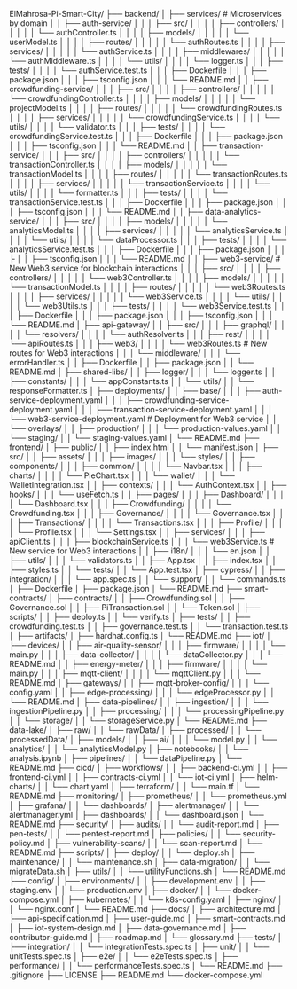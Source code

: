 ElMahrosa-Pi-Smart-City/
├── backend/
│   ├── services/                          # Microservices by domain
│   │   ├── auth-service/
│   │   │   ├── src/
│   │   │   │   ├── controllers/
│   │   │   │   │   └── authController.ts
│   │   │   │   ├── models/
│   │   │   │   │   └── userModel.ts
│   │   │   │   ├── routes/
│   │   │   │   │   └── authRoutes.ts
│   │   │   │   ├── services/
│   │   │   │   │   └── authService.ts
│   │   │   │   ├── middlewares/
│   │   │   │   │   └── authMiddleware.ts
│   │   │   │   └── utils/
│   │   │   │       └── logger.ts
│   │   │   ├── tests/
│   │   │   │   └── authService.test.ts
│   │   │   ├── Dockerfile
│   │   │   ├── package.json
│   │   │   ├── tsconfig.json
│   │   │   └── README.md
│   │   ├── crowdfunding-service/
│   │   │   ├── src/
│   │   │   │   ├── controllers/
│   │   │   │   │   └── crowdfundingController.ts
│   │   │   │   ├── models/
│   │   │   │   │   └── projectModel.ts
│   │   │   │   ├── routes/
│   │   │   │   │   └── crowdfundingRoutes.ts
│   │   │   │   ├── services/
│   │   │   │   │   └── crowdfundingService.ts
│   │   │   │   └── utils/
│   │   │   │       └── validator.ts
│   │   │   ├── tests/
│   │   │   │   └── crowdfundingService.test.ts
│   │   │   ├── Dockerfile
│   │   │   ├── package.json
│   │   │   ├── tsconfig.json
│   │   │   └── README.md
│   │   ├── transaction-service/
│   │   │   ├── src/
│   │   │   │   ├── controllers/
│   │   │   │   │   └── transactionController.ts
│   │   │   │   ├── models/
│   │   │   │   │   └── transactionModel.ts
│   │   │   │   ├── routes/
│   │   │   │   │   └── transactionRoutes.ts
│   │   │   │   ├── services/
│   │   │   │   │   └── transactionService.ts
│   │   │   │   └── utils/
│   │   │   │       └── formatter.ts
│   │   │   ├── tests/
│   │   │   │   └── transactionService.test.ts
│   │   │   ├── Dockerfile
│   │   │   ├── package.json
│   │   │   ├── tsconfig.json
│   │   │   └── README.md
│   │   ├── data-analytics-service/
│   │   │   ├── src/
│   │   │   │   ├── models/
│   │   │   │   │   └── analyticsModel.ts
│   │   │   │   ├── services/
│   │   │   │   │   └── analyticsService.ts
│   │   │   │   └── utils/
│   │   │   │       └── dataProcessor.ts
│   │   │   ├── tests/
│   │   │   │   └── analyticsService.test.ts
│   │   │   ├── Dockerfile
│   │   │   ├── package.json
│   │   │   ├ │   │   ├── tsconfig.json
│   │   │   └── README.md
│   │   ├── web3-service/                     # New Web3 service for blockchain interactions
│   │   │   ├── src/
│   │   │   │   ├── controllers/
│   │   │   │   │   └── web3Controller.ts
│   │   │   │   ├── models/
│   │   │   │   │   └── transactionModel.ts
│   │   │   │   ├── routes/
│   │   │   │   │   └── web3Routes.ts
│   │   │   │   ├── services/
│   │   │   │   │   └── web3Service.ts
│   │   │   │   └── utils/
│   │   │   │       └── web3Utils.ts
│   │   │   ├── tests/
│   │   │   │   └── web3Service.test.ts
│   │   │   ├── Dockerfile
│   │   │   ├── package.json
│   │   │   ├── tsconfig.json
│   │   │   └── README.md
│   ├── api-gateway/
│   │   ├── src/
│   │   │   ├── graphql/
│   │   │   │   └── resolvers/
│   │   │   │       └── authResolver.ts
│   │   │   ├── rest/
│   │   │   │   └── apiRoutes.ts
│   │   │   ├── web3/
│   │   │   │   └── web3Routes.ts            # New routes for Web3 interactions
│   │   │   └── middleware/
│   │   │       └── errorHandler.ts
│   │   ├── Dockerfile
│   │   ├── package.json
│   │   └── README.md
│   ├── shared-libs/
│   │   ├── logger/
│   │   │   └── logger.ts
│   │   ├── constants/
│   │   │   └── appConstants.ts
│   │   └── utils/
│   │       └── responseFormatter.ts
│   ├── deployments/
│   │   ├── base/
│   │   │   ├── auth-service-deployment.yaml
│   │   │   ├── crowdfunding-service-deployment.yaml
│   │   │   ├── transaction-service-deployment.yaml
│   │   │   └── web3-service-deployment.yaml  # Deployment for Web3 service
│   │   └── overlays/
│   │       ├── production/
│   │       │   └── production-values.yaml
│   │       └── staging/
│   │           └── staging-values.yaml
│   └── README.md
├── frontend/
│   ├── public/
│   │   ├── index.html
│   │   └── manifest.json
│   ├── src/
│   │   ├── assets/
│   │   │   ├── images/
│   │   │   └── styles/
│   │   ├── components/
│   │   │   ├── common/
│   │   │   │   └── Navbar.tsx
│   │   │   ├── charts/
│   │   │   │   └── PieChart.tsx
│   │   │   └── wallet/
│   │   │       └── WalletIntegration.tsx
│   │   ├── contexts/
│   │   │   └── AuthContext.tsx
│   │   ├── hooks/
│   │   │   └── useFetch.ts
│   │   ├── pages/
│   │   │   ├── Dashboard/
│   │   │   │   └── Dashboard.tsx
│   │   │   ├── Crowdfunding/
│   │   │   │   └── Crowdfunding.tsx
│   │   │   ├── Governance/
│   │   │   │   └── Governance.tsx
│   │   │   ├── Transactions/
│   │   │   │   └── Transactions.tsx
│   │   │   ├── Profile/
│   │   │   │   └── Profile.tsx
│   │   │   └── Settings.tsx
│   │   ├── services/
│   │   │   ├── apiClient.ts
│   │   │   ├── blockchainService.ts
│   │   │   └── web3Service.ts                # New service for Web3 interactions
│   │   ├── i18n/
│   │   │   └── en.json
│   │   ├── utils/
│   │   │   └── validators.ts
│   │   ├── App.tsx
│   │   ├── index.tsx
│   │   ├── styles.ts
│   │   └── tests/
│   │       └── App.test.tsx
│   ├── cypress/
│   │   ├── integration/
│   │   │   └── app.spec.ts
│   │   └── support/
│   │       └── commands.ts
│   ├── Dockerfile
│   ├── package.json
│   └── README.md
├── smart-contracts/
│   ├── contracts/
│   │   ├── Crowdfunding.sol
│   │   ├── Governance.sol
│   │   ├── PiTransaction.sol
│   │   └── Token.sol
│   ├── scripts/
│   │   ├── deploy.ts
│   │   └── verify.ts
│   ├── tests/
│   │   ├── crowdfunding.test.ts
│   │   ├── governance.test.ts
│   │   └── transaction.test.ts
│   ├── artifacts/
│   ├── hardhat.config.ts
│   └── README.md
├── iot/
│   ├── devices/
│   │   ├── air-quality-sensor/
│   │   │   ├── firmware/
│   │   │   │   └── main.py
│   │   │   ├── data-collector/
│   │   │   │   └── dataCollector.py
│   │   │   └── README.md
│   │   ├── energy-meter/
│   │   │   ├── firmware/
│   │   │   │   └── main.py
│   │   │   ├── mqtt-client/
│   │   │   │   └── mqttClient.py
│   │   │   └── README.md
│   ├── gateways/
│   │   ├── mqtt-broker-config/
│   │   │   └── config.yaml
│   │   ├── edge-processing/
│   │   │   └── edgeProcessor.py
│   │   └── README.md
│   ├── data-pipelines/
│   │   ├── ingestion/
│   │   │   └── ingestionPipeline.py
│   │   ├── processing/
│   │   │   └── processingPipeline.py
│   │   └── storage/
│   │       └── storageService.py
│   └── README.md
├── data-lake/
│   ├── raw/
│   │   └── rawData/
│   ├── processed/
│   │   └── processedData/
│   ├── models/
│   │   ├── ai/
│   │   │   └── model.py
│   │   └── analytics/
│   │       └── analyticsModel.py
│   ├── notebooks/
│   │   └── analysis.ipynb
│   ├── pipelines/
│   │   └── dataPipeline.py
│   └── README.md
├── cicd/
│   ├── workflows/
│   │   ├── backend-ci.yml
│   │   ├── frontend-ci.yml
│   │   ├── contracts-ci.yml
│   │   └── iot-ci.yml
│   ├── helm-charts/
│   │   └── chart.yaml
│   ├── terraform/
│   │   └── main.tf
│   └── README.md
├── monitoring/
│   ├── prometheus/
│   │   └── prometheus.yml
│   ├── grafana/
│   │   └── dashboards/
│   ├── alertmanager/
│   │   └── alertmanager.yml
│   ├── dashboards/
│   │   └── dashboard.json
│   └── README.md
├── security/
│   ├── audits/
│   │   └── audit-report.md
│   ├── pen-tests/
│   │   └── pentest-report.md
│   ├── policies/
│   │   └── security-policy.md
│   ├── vulnerability-scans/
│   │   └── scan-report.md
│   └── README.md
├── scripts/
│   ├── deploy/
│   │   └── deploy.sh
│   ├── maintenance/
│   │   └── maintenance.sh
│   ├── data-migration/
│   │   └── migrateData.sh
│   ├── utils/
│   │   └── utilityFunctions.sh
│   └── README.md
├── config/
│   ├── environments/
│   │   ├── development.env
│   │   ├── staging.env
│   │   └── production.env
│   ├── docker/
│   │   └── docker-compose.yml
│   ├── kubernetes/
│   │   └── k8s-config.yaml
│   ├── nginx/
│   │   └── nginx.conf
│   └── README.md
├── docs/
│   ├── architecture.md
│   ├── api-specification.md
│   ├── user-guide.md
│   ├── smart-contracts.md
│   ├── iot-system-design.md
│   ├── data-governance.md
│   ├── contributor-guide.md
│   ├── roadmap.md
│   └── glossary.md
├── tests/
│   ├── integration/
│   │   └── integrationTests.spec.ts
│   ├── unit/
│   │   └── unitTests.spec.ts
│   ├── e2e/
│   │   └── e2eTests.spec.ts
│   ├── performance/
│   │   └── performanceTests.spec.ts
│   └── README.md
├── .gitignore
├── LICENSE
├── README.md
└── docker-compose.yml
